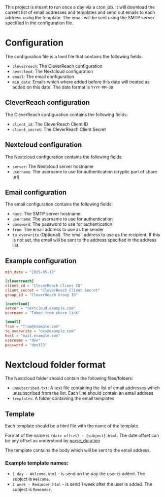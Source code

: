 This project is meant to run once a day via a cron job. It will download the current list of email addresses and templates and send out emails to each address using the template. The email will be sent using the SMTP server specified in the configuration file.

# Configuration

The configuration file is a toml file that contains the following fields:

- `cleverreach`: The CleverReach configuration
- `nextcloud`: The Nextcloud configuration
- `email`: The email configuration
- `min_date`: Emails which where added before this date will treated as added on this date. The date format is `YYYY-MM-DD`

## CleverReach configuration

The CleverReach configuration contains the following fields:
- `client_id`: The CleverReach Client ID
- `client_secret`: The CleverReach Client Secret

## Nextcloud configuration

The Nextcloud configuration contains the following fields:
- `server`: The Nextcloud server hostname
- `username`: The username to use for authentication (cryptic part of share url)

## Email configuration

The email configuration contains the following fields:
- `host`: The SMTP server hostname
- `username`: The username to use for authentication
- `password`: The password to use for authentication
- `from`: The email address to use as the sender
- `to_overwrite` (Optional): The email address to use as the recipient. If this is not set, the email will be sent to the address specified in the address list.

## Example configuration

```toml
min_date = "2025-05-12"

[cleverreach]
client_id = "CleverReach Client ID"
client_secret = "CleverReach Client Secret"
group_id = "CleverReach Group ID"

[nextcloud]
server = "nextcloud.example.com"
username = "Token from share link"

[email]
from = "from@example.com"
to_overwrite = "dev@example.com"
host = "mail.example.com"
username = "dev"
password = "dev123"
```

# Nextcloud folder format

The Nextcloud folder should contain the following files/folders:
- `unsubscribed.txt`: A text file containing the list of email addresses which unsubscribed from the list. Each line should contain an email address
- `templates`: A folder containing the email templates

## Template

Each template should be a html file with the name of the template.

Format of the name is `{date offset} - {subject}.html`. The date offset can be any offset as understood by [parse_duration](https://docs.rs/parse_duration/latest/parse_duration/)

The template contains the body which will be sent to the email address.

### Example template names:

 * `1 day - Welcome.html` - is send on the day the user is added. The subject is `Welcome`.
 * `1 week - Reminder.html` - is send 1 week after the user is added. The subject is `Reminder`.